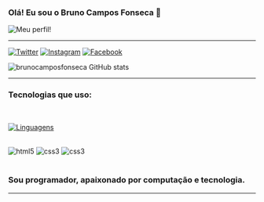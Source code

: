 
### Olá! Eu sou o Bruno Campos Fonseca 👋
![Meu perfil!](https://gihub.com/brunocamposfonseca)
<hr/>

[![Twitter](https://img.shields.io/badge/Twitter-1DA1F2?style=for-the-badge&logo=twitter&logoColor=white)](https://twitter.com/bruno_c_f_2020)
[![Instagram](https://img.shields.io/badge/Instagram-E4405F?style=for-the-badge&logo=instagram&logoColor=white)](https://www.instagram.com/bruno.c.f/)
[![Facebook](https://img.shields.io/badge/Facebook-1877F2?style=for-the-badge&logo=facebook&logoColor=white)](https://www.facebook.com/bruno.cf.54/)

![brunocamposfonseca GitHub stats](https://github-readme-stats.vercel.app/api?username=brunocamposfonseca&theme=algolia&show_icons=true)
<hr/>

### Tecnologias que uso:
<br/>

[![Linguagens ](https://github-readme-stats.vercel.app/api/top-langs/?username=brunocamposfonseca&langs_count=8)](https://github.com/brunocamposfonseca/github-readme-stats)

<div style=""display: inline_block><br/>
     <img align="center" alt="html5" src="https://img.shields.io/badge/HTML5-E34F26?style=for-the-badge&logo=html5&logoColor=white" />
     <img align="center" alt="css3" src="https://img.shields.io/badge/CSS3-1572B6?style=for-the-badge&logo=css3&logoColor=white" />
     <img align="center" alt="css3" src="https://img.shields.io/badge/JavaScript-323330?style=for-the-badge&logo=javascript&logoColor=F7DF1E" /></div>
<br/>

### Sou programador, apaixonado por computação e tecnologia.
<hr/>
